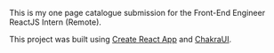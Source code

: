 This is my one page catalogue submission for the Front-End Engineer ReactJS Intern (Remote). 

This project was built using [Create React App](https://github.com/facebook/create-react-app) and [ChakraUI](https://chakra-ui.com/).

